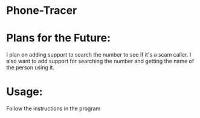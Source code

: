 # Phone-Tracer

# Plans for the Future:
I plan on adding support to search the number to see if it's a scam caller.
I also want to add support for searching the number and getting the name of the person using it.

# Usage:

Follow the instructions in the program
